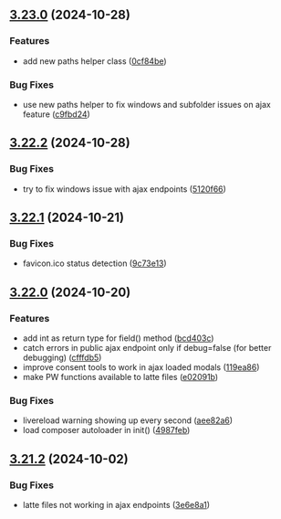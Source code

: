 ## [3.23.0](https://github.com/baumrock/RockFrontend/compare/v3.22.2...v3.23.0) (2024-10-28)


### Features

* add new paths helper class ([0cf84be](https://github.com/baumrock/RockFrontend/commit/0cf84be630050d212b334e52477d97039823de4f))


### Bug Fixes

* use new paths helper to fix windows and subfolder issues on ajax feature ([c9fbd24](https://github.com/baumrock/RockFrontend/commit/c9fbd2430e166d304cae9af943510cb8a391bcdf))

## [3.22.2](https://github.com/baumrock/RockFrontend/compare/v3.22.1...v3.22.2) (2024-10-28)


### Bug Fixes

* try to fix windows issue with ajax endpoints ([5120f66](https://github.com/baumrock/RockFrontend/commit/5120f66c3d1cc7ea37a3139069a14e6c1b3eaedc))

## [3.22.1](https://github.com/baumrock/RockFrontend/compare/v3.22.0...v3.22.1) (2024-10-21)


### Bug Fixes

* favicon.ico status detection ([9c73e13](https://github.com/baumrock/RockFrontend/commit/9c73e13e3aaef28e6978236c1fa5272605728e66))

## [3.22.0](https://github.com/baumrock/RockFrontend/compare/v3.21.2...v3.22.0) (2024-10-20)


### Features

* add int as return type for field() method ([bcd403c](https://github.com/baumrock/RockFrontend/commit/bcd403c7b867945852ea987759d57c5309d635a6))
* catch errors in public ajax endpoint only if debug=false (for better debugging) ([cfffdb5](https://github.com/baumrock/RockFrontend/commit/cfffdb53eba298e9739ccffd83b57cce84451d3d))
* improve consent tools to work in ajax loaded modals ([119ea86](https://github.com/baumrock/RockFrontend/commit/119ea866d53c27848545c9fd9046cf870319e332))
* make PW functions available to latte files ([e02091b](https://github.com/baumrock/RockFrontend/commit/e02091bacdd0dd167b9b790d58ae5f28f2149f32))


### Bug Fixes

* livereload warning showing up every second ([aee82a6](https://github.com/baumrock/RockFrontend/commit/aee82a6af05112644dee44f4ea71c60d4c48c33e))
* load composer autoloader in init() ([4987feb](https://github.com/baumrock/RockFrontend/commit/4987febddaa843002aeffc7db1b19bdd73beb8b2))

## [3.21.2](https://github.com/baumrock/RockFrontend/compare/v3.21.1...v3.21.2) (2024-10-02)


### Bug Fixes

* latte files not working in ajax endpoints ([3e6e8a1](https://github.com/baumrock/RockFrontend/commit/3e6e8a13edbc98e068bc470370e8f0e938fbb2b5))

